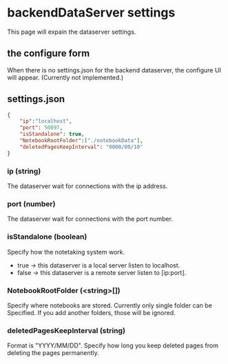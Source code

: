 # backendDataServer settings
 This page will expain the dataserver settings.

## the configure form
 When there is no settings.json for the backend dataserver, the configure UI will appear. (Currently not implemented.) 

## settings.json
```json
{
    "ip":"localhost",
    "port": 50097,
    "isStandalone": true,
    "NotebookRootFolder":["./notebookData"],
    "deletedPagesKeepInterval": "0000/00/10"
}
```

### ip (string)
 The dataserver wait for connections with the ip address.

### port (number)
 The dataserver wait for connections with the port number.

### isStandalone (boolean)
 Specify how the notetaking system work.
- true  -> this dataserver is a local server listen to localhost.
- false -> this dataserver is a remote server listen to [ip:port].

### NotebookRootFolder (\<string>[])
 Specify where notebooks are stored. Currently only single folder can be Specified. If you add another folders, those will be ignored.

### deletedPagesKeepInterval (string)
 Format is "YYYY/MM/DD". Specify how long you keep deleted pages from deleting the pages permanently.


